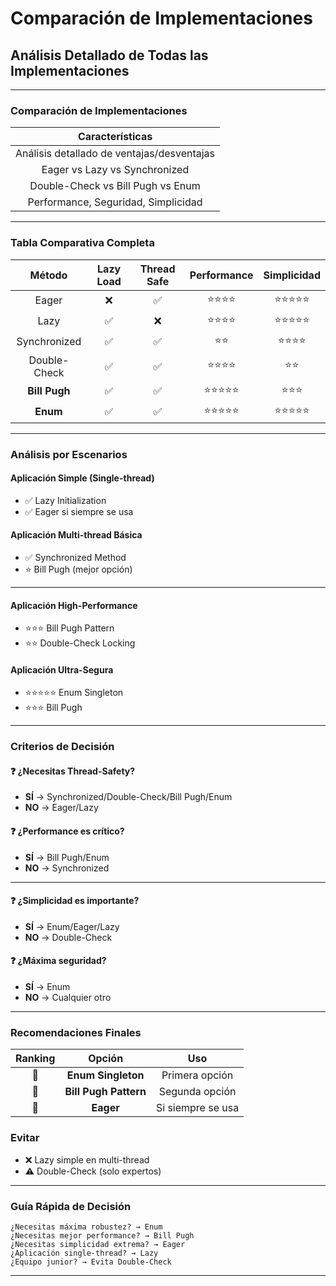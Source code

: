 # Comparación de Implementaciones

## Análisis Detallado de Todas las Implementaciones

---

### Comparación de Implementaciones

| **Características** |
|:-------------------:|
| Análisis detallado de ventajas/desventajas |
| Eager vs Lazy vs Synchronized |
| Double-Check vs Bill Pugh vs Enum |
| Performance, Seguridad, Simplicidad |

---

### Tabla Comparativa Completa

| **Método** | **Lazy Load** | **Thread Safe** | **Performance** | **Simplicidad** |
|:----------:|:-------------:|:---------------:|:---------------:|:---------------:|
| Eager | ❌ | ✅ | ⭐⭐⭐⭐ | ⭐⭐⭐⭐⭐ |
| Lazy | ✅ | ❌ | ⭐⭐⭐⭐ | ⭐⭐⭐⭐⭐ |
| Synchronized | ✅ | ✅ | ⭐⭐ | ⭐⭐⭐⭐ |
| Double-Check | ✅ | ✅ | ⭐⭐⭐⭐ | ⭐⭐ |
| **Bill Pugh** | ✅ | ✅ | ⭐⭐⭐⭐⭐ | ⭐⭐⭐ |
| **Enum** | ✅ | ✅ | ⭐⭐⭐⭐⭐ | ⭐⭐⭐⭐⭐ |

---

### Análisis por Escenarios

#### **Aplicación Simple (Single-thread)**
- ✅ Lazy Initialization
- ✅ Eager si siempre se usa

#### **Aplicación Multi-thread Básica**
- ✅ Synchronized Method
- ⭐ Bill Pugh (mejor opción)

---

#### **Aplicación High-Performance**
- ⭐⭐⭐ Bill Pugh Pattern
- ⭐⭐ Double-Check Locking

#### **Aplicación Ultra-Segura**
- ⭐⭐⭐⭐⭐ Enum Singleton
- ⭐⭐⭐ Bill Pugh

---

### Criterios de Decisión

#### ❓ **¿Necesitas Thread-Safety?**
- **SÍ** → Synchronized/Double-Check/Bill Pugh/Enum
- **NO** → Eager/Lazy

#### ❓ **¿Performance es crítico?**
- **SÍ** → Bill Pugh/Enum
- **NO** → Synchronized

---

#### ❓ **¿Simplicidad es importante?**
- **SÍ** → Enum/Eager/Lazy
- **NO** → Double-Check

#### ❓ **¿Máxima seguridad?**
- **SÍ** → Enum
- **NO** → Cualquier otro

---

### Recomendaciones Finales

| **Ranking** | **Opción** | **Uso** |
|:-----------:|:----------:|:-------:|
| 🥇 | **Enum Singleton** | Primera opción |
| 🥈 | **Bill Pugh Pattern** | Segunda opción |
| 🥉 | **Eager** | Si siempre se usa |

### **Evitar**
- ❌ Lazy simple en multi-thread
- ⚠️ Double-Check (solo expertos)

---

### Guía Rápida de Decisión

```
¿Necesitas máxima robustez? → Enum
¿Necesitas mejor performance? → Bill Pugh  
¿Necesitas simplicidad extrema? → Eager
¿Aplicación single-thread? → Lazy
¿Equipo junior? → Evita Double-Check
```

---
